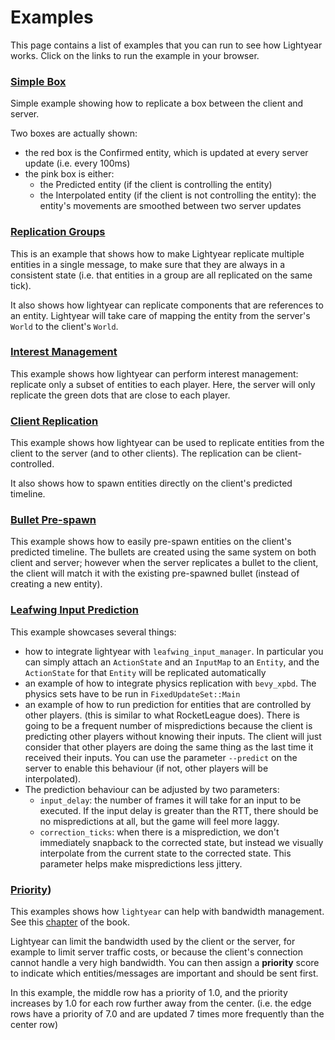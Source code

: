 # Examples


This page contains a list of examples that you can run to see how Lightyear works.
Click on the links to run the example in your browser.

### [Simple Box](https://cbournhonesque.github.io/lightyear/examples/simple_box/dist/)

Simple example showing how to replicate a box between the client and server.

Two boxes are actually shown:
- the red box is the Confirmed entity, which is updated at every server update (i.e. every 100ms)
- the pink box is either:
  - the Predicted entity (if the client is controlling the entity)
  - the Interpolated entity (if the client is not controlling the entity): the entity's movements are smoothed between two server updates


### [Replication Groups](https://cbournhonesque.github.io/lightyear/examples/replication_groups/dist/)

This is an example that shows how to make Lightyear replicate multiple entities in a single message,
to make sure that they are always in a consistent state (i.e. that entities in a group are all replicated on the same tick).

It also shows how lightyear can replicate components that are references to an entity. Lightyear will take care of mapping the 
entity from the server's `World` to the client's `World`.

### [Interest Management](https://cbournhonesque.github.io/lightyear/examples/interest_management/dist/)

This example shows how lightyear can perform interest management: replicate only a subset of entities to each player.
Here, the server will only replicate the green dots that are close to each player.


### [Client Replication](https://cbournhonesque.github.io/lightyear/examples/client_replication/dist/)

This example shows how lightyear can be used to replicate entities from the client to the server (and to other clients).
The replication can be client-controlled.

It also shows how to spawn entities directly on the client's predicted timeline.

### [Bullet Pre-spawn](https://cbournhonesque.github.io/lightyear/examples/bullet_prespawn/dist/)

This example shows how to easily pre-spawn entities on the client's predicted timeline.
The bullets are created using the same system on both client and server; however when the server
replicates a bullet to the client, the client will match it with the existing pre-spawned bullet (instead of creating a new entity).

### [Leafwing Input Prediction](https://cbournhonesque.github.io/lightyear/examples/leafwing_inputs/dist/)

This example showcases several things:
- how to integrate lightyear with `leafwing_input_manager`. In particular you can simply attach an `ActionState` and an `InputMap`
  to an `Entity`, and the `ActionState` for that `Entity` will be replicated automatically
- an example of how to integrate physics replication with `bevy_xpbd`. The physics sets have to be run in `FixedUpdateSet::Main`
- an example of how to run prediction for entities that are controlled by other players. (this is similar to what RocketLeague does).
  There is going to be a frequent number of mispredictions because the client is predicting other players without knowing their inputs.
  The client will just consider that other players are doing the same thing as the last time it received their inputs.
  You can use the parameter `--predict` on the server to enable this behaviour (if not, other players will be interpolated).
- The prediction behaviour can be adjusted by two parameters:
    - `input_delay`: the number of frames it will take for an input to be executed. If the input delay is greater than the RTT,
      there should be no mispredictions at all, but the game will feel more laggy.
    - `correction_ticks`: when there is a misprediction, we don't immediately snapback to the corrected state, but instead we visually interpolate
      from the current state to the corrected state. This parameter helps make mispredictions less jittery.

### [Priority](https://cbournhonesque.github.io/lightyear/examples/priority/dist/))

This examples shows how `lightyear` can help with bandwidth management.
See this [chapter](https://cbournhonesque.github.io/lightyear/book/concepts/advanced_replication/bandwidth_management.html) of the book.

Lightyear can limit the bandwidth used by the client or the server, for example to limit server traffic costs, or because the client's connection cannot handle a very high bandwidth.
You can then assign a **priority** score to indicate which entities/messages are important and should be sent first.

In this example, the middle row has a priority of 1.0, and the priority increases by 1.0 for each row further away from the center.
(i.e. the edge rows have a priority of 7.0 and are updated 7 times more frequently than the center row)
